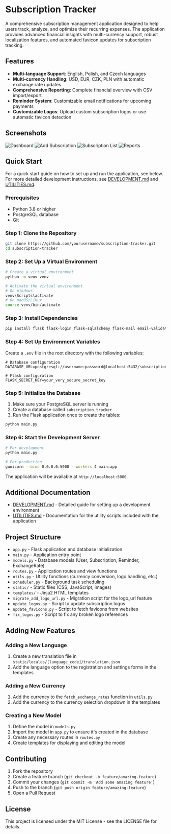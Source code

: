 # Subscription Tracker

A comprehensive subscription management application designed to help users track, analyze, and optimize their recurring expenses. The application provides advanced financial insights with multi-currency support, robust localization features, and automated favicon updates for subscription tracking.

## Features

- **Multi-language Support**: English, Polish, and Czech languages
- **Multi-currency Handling**: USD, EUR, CZK, PLN with automatic exchange rate updates
- **Comprehensive Reporting**: Complete financial overview with CSV import/export
- **Reminder System**: Customizable email notifications for upcoming payments
- **Customizable Logos**: Upload custom subscription logos or use automatic favicon detection

## Screenshots

![Dashboard](attached_assets/image_1745622458004.png)
![Add Subscription](attached_assets/image_1745623405493.png)
![Subscription List](attached_assets/image_1745624321620.png)
![Reports](attached_assets/image_1745624767288.png)

## Quick Start

For a quick start guide on how to set up and run the application, see below. For more detailed development instructions, see [DEVELOPMENT.md](DEVELOPMENT.md) and [UTILITIES.md](UTILITIES.md).

### Prerequisites

- Python 3.8 or higher
- PostgreSQL database
- Git

### Step 1: Clone the Repository

```bash
git clone https://github.com/yourusername/subscription-tracker.git
cd subscription-tracker
```

### Step 2: Set Up a Virtual Environment

```bash
# Create a virtual environment
python -m venv venv

# Activate the virtual environment
# On Windows
venv\Scripts\activate
# On macOS/Linux
source venv/bin/activate
```

### Step 3: Install Dependencies

```bash
pip install flask flask-login flask-sqlalchemy flask-mail email-validator psycopg2-binary gunicorn pandas pillow apscheduler requests trafilatura python-dotenv
```

### Step 4: Set Up Environment Variables

Create a `.env` file in the root directory with the following variables:

```
# Database configuration
DATABASE_URL=postgresql://username:password@localhost:5432/subscription_tracker

# Flask configuration
FLASK_SECRET_KEY=your_very_secure_secret_key
```

### Step 5: Initialize the Database

1. Make sure your PostgreSQL server is running
2. Create a database called `subscription_tracker`
3. Run the Flask application once to create the tables:

```bash
python main.py
```

### Step 6: Start the Development Server

```bash
# For development
python main.py

# For production
gunicorn --bind 0.0.0.0:5000 --workers 4 main:app
```

The application will be available at `http://localhost:5000`.

## Additional Documentation

- [DEVELOPMENT.md](DEVELOPMENT.md) - Detailed guide for setting up a development environment
- [UTILITIES.md](UTILITIES.md) - Documentation for the utility scripts included with the application

## Project Structure

- `app.py` - Flask application and database initialization
- `main.py` - Application entry point
- `models.py` - Database models (User, Subscription, Reminder, ExchangeRate)
- `routes.py` - Application routes and view functions
- `utils.py` - Utility functions (currency conversion, logo handling, etc.)
- `scheduler.py` - Background task scheduling
- `static/` - Static files (CSS, JavaScript, images)
- `templates/` - Jinja2 HTML templates
- `migrate_add_logo_url.py` - Migration script for the logo_url feature
- `update_logos.py` - Script to update subscription logos
- `update_favicons.py` - Script to fetch favicons from websites
- `fix_logos.py` - Script to fix any broken logo references

## Adding New Features

### Adding a New Language

1. Create a new translation file in `static/locales/[language_code]/translation.json`
2. Add the language option to the registration and settings forms in the templates

### Adding a New Currency

1. Add the currency to the `fetch_exchange_rates` function in `utils.py`
2. Add the currency to the currency selection dropdown in the templates

### Creating a New Model

1. Define the model in `models.py`
2. Import the model in `app.py` to ensure it's created in the database
3. Create any necessary routes in `routes.py`
4. Create templates for displaying and editing the model

## Contributing

1. Fork the repository
2. Create a feature branch (`git checkout -b feature/amazing-feature`)
3. Commit your changes (`git commit -m 'Add some amazing feature'`)
4. Push to the branch (`git push origin feature/amazing-feature`)
5. Open a Pull Request

## License

This project is licensed under the MIT License - see the LICENSE file for details.